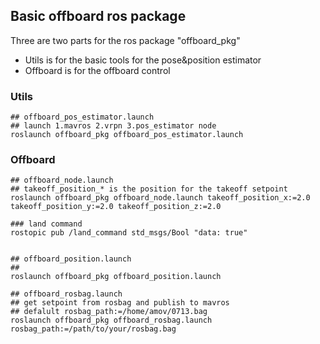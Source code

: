 ## Basic offboard ros package

Three are two parts for the ros package "offboard_pkg"
- Utils is for the basic tools for the pose&position estimator
- Offboard is for the offboard control

### Utils 
```shell
## offboard_pos_estimator.launch
## launch 1.mavros 2.vrpn 3.pos_estimator node
roslaunch offboard_pkg offboard_pos_estimator.launch

```




### Offboard

```shell
## offboard_node.launch
## takeoff_position_* is the position for the takeoff setpoint
roslaunch offboard_pkg offboard_node.launch takeoff_position_x:=2.0 takeoff_position_y:=2.0 takeoff_position_z:=2.0

### land command 
rostopic pub /land_command std_msgs/Bool "data: true"


## offboard_position.launch
## 
roslaunch offboard_pkg offboard_position.launch 

## offboard_rosbag.launch
## get setpoint from rosbag and publish to mavros
## defalult rosbag_path:=/home/amov/0713.bag
roslaunch offboard_pkg offboard_rosbag.launch rosbag_path:=/path/to/your/rosbag.bag
```


